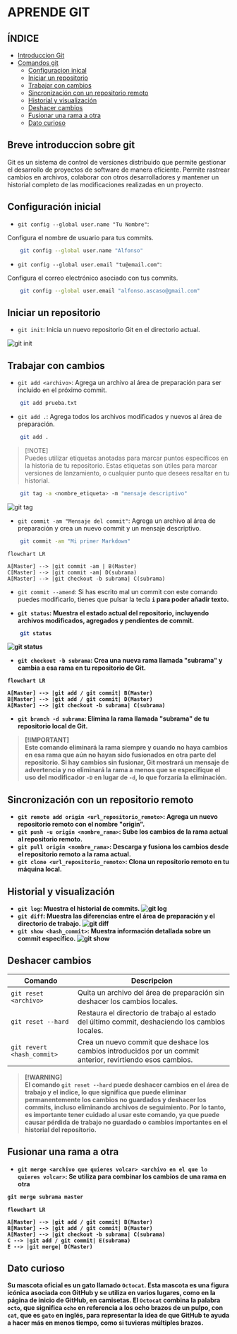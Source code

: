 # APRENDE GIT

## ÍNDICE
- [Introduccion Git](#breve-introduccion-sobre-git)
- [Comandos git](#comandos-git)
  * [Configuracion inical](#configuración-inicial)
  * [Iniciar un repositorio](#iniciar-un-repositorio)
  * [Trabajar con cambios](#trabajar-con-cambios)
  * [Sincronización con un repositorio remoto](#sincronización-con-un-repositorio-remoto)
  * [Historial y visualización](#historial-y-visualización)
  * [Deshacer cambios](#deshacer-cambios)
  * [Fusionar una rama a otra](#fusionar-una-rama-a-otra)
  * [Dato curioso](#dato-curioso)
  


## Breve introduccion sobre git
Git es un sistema de control de versiones distribuido que permite gestionar el desarrollo de proyectos de software de manera eficiente. Permite rastrear cambios en archivos, colaborar con otros desarrolladores y mantener un historial completo de las modificaciones realizadas en un proyecto.

## Configuración inicial
- `git config --global user.name "Tu Nombre"`:

Configura el nombre de usuario para tus commits.
```bash
    git config --global user.name "Alfonso"
```
- `git config --global user.email "tu@email.com"`:

Configura el correo electrónico asociado con tus commits.
```bash
    git config --global user.email "alfonso.ascaso@gmail.com"
```

## Iniciar un repositorio
- `git init`: Inicia un nuevo repositorio Git en el directorio actual.

![git init](GitInit.PNG)

## Trabajar con cambios
- `git add <archivo>`: Agrega un archivo al área de preparación para ser incluido en el próximo commit.
```bash
    git add prueba.txt
```
- `git add .`: Agrega todos los archivos modificados y nuevos al área de preparación.
```bash
    git add .
```

> [!NOTE]\
> Puedes utilizar etiquetas anotadas para marcar puntos específicos en la historia de tu repositorio. Estas etiquetas son útiles para marcar versiones de lanzamiento, o cualquier punto que desees resaltar en tu historial.
```bash
    git tag -a <nombre_etiqueta> -m "mensaje descriptivo"
```
![git tag](gitTag.png)


- `git commit -am "Mensaje del commit"`: Agrega un archivo al área de preparación y crea un nuevo commit y un mensaje descriptivo.
```bash
    git commit -am "Mi primer Markdown"
```
```mermaid
flowchart LR

A[Master] --> |git commit -am | B(Master)
C[Master] --> |git commit -am| D(subrama)
A[Master] --> |git checkout -b subrama| C(subrama)
```

- `git commit --amend`: Si has escrito mal un commit con este comando puedes modificarlo, tienes que pulsar la tecla <strong>`i`<strong> para poder añadir texto.

- `git status`: Muestra el estado actual del repositorio, incluyendo archivos modificados, agregados y pendientes de commit.
```bash
    git status
```
![git status](GitStatus.PNG)

- `git checkout -b subrama`: Crea una nueva rama llamada "subrama" y cambia a esa rama en tu repositorio de Git.
```mermaid
flowchart LR

A[Master] --> |git add / git commit| B(Master)
B[Master] --> |git add / git commit| D(Master)
A[Master] --> |git checkout -b subrama| C(subrama)
```

- `git branch -d subrama`: Elimina la rama llamada "subrama" de tu repositorio local de Git.

> [!IMPORTANT]\
> Este comando eliminará la rama siempre y cuando no haya cambios en esa rama que aún no hayan sido fusionados en otra parte del repositorio. Si hay cambios sin fusionar, Git mostrará un mensaje de advertencia y no eliminará la rama a menos que se especifique el uso del modificador `-D` en lugar de `-d`, lo que forzaría la eliminación.



## Sincronización con un repositorio remoto
- `git remote add origin <url_repositorio_remoto>`: Agrega un nuevo repositorio remoto con el nombre "origin".
- `git push -u origin <nombre_rama>`: Sube los cambios de la rama actual al repositorio remoto.
- `git pull origin <nombre_rama>`: Descarga y fusiona los cambios desde el repositorio remoto a la rama actual.
- `git clone <url_repositorio_remoto>`: Clona un repositorio remoto en tu máquina local.

## Historial y visualización
- `git log`: Muestra el historial de commits.
![git log](gitLog.PNG)
- `git diff`: Muestra las diferencias entre el área de preparación y el directorio de trabajo.
![git diff](gitDiff.png)
- `git show <hash_commit>`: Muestra información detallada sobre un commit específico.
![git show](gitShow.PNG)

## Deshacer cambios
|  Comando                    |Descripcion                                                                  |
|-----------------------------|-------------------------------------------------------------------|
|`git reset <archivo>`        | Quita un archivo del área de preparación sin deshacer los cambios locales.                                                                  |
|`git reset --hard`           | Restaura el directorio de trabajo al estado del último commit, deshaciendo los cambios locales.                                                                  |
|`git revert <hash_commit>`   | Crea un nuevo commit que deshace los cambios introducidos por un commit anterior, revirtiendo esos cambios.                                                                  |

> [!WARNING]\
>El comando `git reset --hard` puede deshacer cambios en el área de trabajo y el índice, lo que significa que puede eliminar permanentemente los cambios no guardados y deshacer los commits, incluso eliminando archivos de seguimiento. Por lo tanto, es importante tener cuidado al usar este comando, ya que puede causar pérdida de trabajo no guardado o cambios importantes en el historial del repositorio.

## Fusionar una rama a otra
- `git merge <archivo que quieres volcar> <archivo en el que lo quieres volcar>`: Se utiliza para combinar los cambios de una rama en otra
``` java
git merge subrama master
```

```mermaid
flowchart LR

A[Master] --> |git add / git commit| B(Master)
B[Master] --> |git add / git commit| D(Master)
A[Master] --> |git checkout -b subrama| C(subrama)
C --> |git add / git commit| E(subrama)
E --> |git merge| D(Master)

```

## Dato curioso
Su mascota oficial es un gato llamado `Octocat`. Esta mascota es una figura icónica asociada con GitHub y se utiliza en varios lugares, como en la página de inicio de GitHub, en camisetas. El `Octocat` combina la palabra `octo`, que significa `ocho` en referencia a los ocho brazos de un pulpo, con `cat`, que es `gato` en inglés, para representar la idea de que GitHub te ayuda a hacer más en menos tiempo, como si tuvieras múltiples brazos.